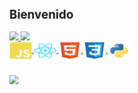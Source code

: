 ## Bienvenido
 <div>
  <a href="https://github.com/antonywyatt">
  <img height="180em" src="https://github-readme-stats.vercel.app/api?username=antonywyatt&show_icons=true&theme=dracula&include_all_commits=true&count_private=true"/>
  <img height="180em" src="https://github-readme-stats.vercel.app/api/top-langs/?username=antonywyatt&layout=compact&langs_count=7&theme=dracula"/>
</div>
<div>
  <img align="center" alt="Antony Wyatt - Js" height="30" width="40" src="https://raw.githubusercontent.com/devicons/devicon/master/icons/javascript/javascript-plain.svg">
  <img align="center" alt="Antony Wyatt - React" height="30" width="40" src="https://raw.githubusercontent.com/devicons/devicon/master/icons/react/react-original.svg">
  <img align="center" alt="Antony Wyatt - HTML" height="30" width="40" src="https://raw.githubusercontent.com/devicons/devicon/master/icons/html5/html5-original.svg">
  <img align="center" alt="Antony Wyatt - CSS" height="30" width="40" src="https://raw.githubusercontent.com/devicons/devicon/master/icons/css3/css3-original.svg">
  <img align="center" alt="Antony Wyatt - Python" height="30" width="40" src="https://raw.githubusercontent.com/devicons/devicon/master/icons/python/python-original.svg">
</div>
  
  ##
 
<div> 
  <a href="https://www.linkedin.com/in/antony-elio-ayansi-huisa-60b569180/" target="_blank"><img src="https://img.shields.io/badge/-LinkedIn-%230077B5?style=for-the-badge&logo=linkedin&logoColor=white" target="_blank"></a> 
</div>

